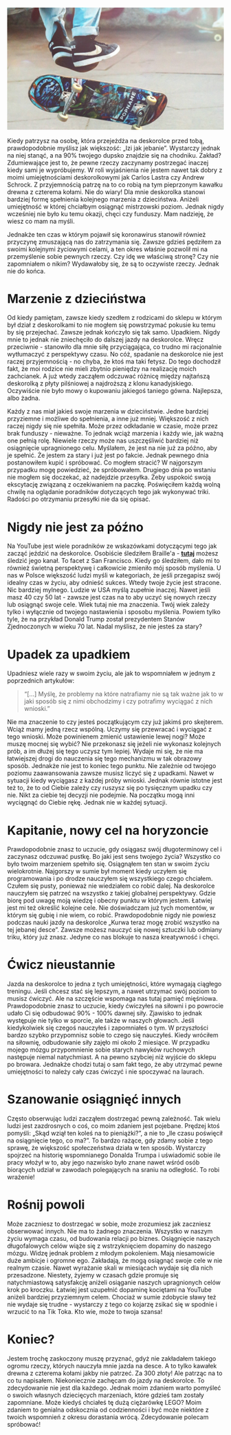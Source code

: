 ![Czego nauczyła mnie deskorolka?](images/a810582d-458a-4f3d-bfb6-34db5a96d1bc.jpg)

Kiedy patrzysz na osobę, która przejeżdża na deskorolce przed tobą, prawdopodobnie myślisz jak większość: „Izi jak jebanie”. Wystarczy jednak na niej stanąć, a na 90% twojego dupsko znajdzie się na chodniku. Zakład? Zdumiewające jest to, że pewne rzeczy zaczynamy postrzegać inaczej kiedy sami je wypróbujemy. W roli wyjaśnienia nie jestem nawet tak dobry z moimi umiejętnościami deskorolkowymi jak Carlos Lastra czy Andrew Schrock. Z przyjemnością patrzę na to co robią na tym pieprzonym kawałku drewna z czterema kołami. Nie do wiary! Dla mnie deskorolka stanowi bardziej formę spełnienia kolejnego marzenia z dzieciństwa. Aniżeli umiejętność w której chciałbym osiągnąć mistrzowski poziom. Jednak nigdy wcześniej nie było ku temu okazji, chęci czy funduszy. Mam nadzieję, że wiesz co mam na myśli.

Jednakże ten czas w którym pojawił się koronawirus stanowił również przyczynę zmuszającą nas do zatrzymania się. Zawsze gdzieś pędziłem za swoimi kolejnymi życiowymi celami, a ten okres właśnie pozwolił mi na przemyślenie sobie pewnych rzeczy. Czy idę we właściwą stronę? Czy nie zapomniałem o nikim? Wydawałoby się, że są to oczywiste rzeczy. Jednak nie do końca.

# **Marzenie z dzieciństwa**

Od kiedy pamiętam, zawsze kiedy szedłem z rodzicami do sklepu w którym był dział z deskorolkami to nie mogłem się powstrzymać pokusie ku temu by się przejechać. Zawsze jednak kończyło się tak samo. Upadkiem. Nigdy mnie to jednak nie zniechęciło do dalszej jazdy na deskorolce. Wręcz przeciwnie - stanowiło dla mnie siłę przyciągająca, co trudno mi racjonalnie wytłumaczyć z perspektywy czasu. No cóż, spadanie na deskorolce nie jest raczej przyjemnością - no chyba, że ​​ktoś ma taki fetysz. Do tego dochodził fakt, że moi rodzice nie mieli zbytnio pieniędzy na realizację moich zachcianek. A już wtedy zacząłem odczuwać różnicę między najtańszą deskorolką z płyty pilśniowej a najdroższą z klonu kanadyjskiego. Oczywiście nie było mowy o kupowaniu jakiegoś taniego gówna. Najlepsza, albo żadna.

Każdy z nas miał jakieś swoje marzenia w dzieciństwie. Jedne bardziej przyziemne i możliwe do spełnienia, a inne już mniej. Większość z nich raczej nigdy się nie spełniła. Może przez odkładanie w czasie, może przez brak funduszy - nieważne. To jednak wciąż marzenia i każdy wie, jak ważną one pełnią rolę. Niewiele rzeczy może nas uszczęśliwić bardziej niż osiągnięcie upragnionego celu. Myślałem, że jest na nie już za późno, aby je spełnić. Że jestem za stary i już jest po fakcie. Jednak pewnego dnia postanowiłem kupić i spróbować. Co mogłem stracić? W najgorszym przypadku mogę powiedzieć, że spróbowałem. Drugiego dnia po wstaniu nie mogłem się doczekać, aż nadejdzie przesyłka. Żeby uspokoić swoją ekscytację związaną z oczekiwaniem na paczkę. Poświęciłem każdą wolną chwilę na oglądanie poradników dotyczących tego jak wykonywać triki. Radości po otrzymaniu przesyłki nie da się opisać.

# **Nigdy nie jest za późno**

Na YouTube jest wiele poradników ze wskazówkami dotyczącymi tego jak zacząć jeździć na deskorolce. Osobiście śledziłem Braille'a - **[tutaj](https://www.youtube.com/c/brailleskateboarding/videos)** możesz śledzić jego kanał. To facet z San Francisco. Kiedy go śledziłem, dało mi to również świetną perspektywę i całkowicie zmieniło mój sposób myślenia. U nas w Polsce większość ludzi myśli w kategoriach, że jeśli przegapisz swój idealny czas w życiu, aby odnieść sukces. Wtedy twoje życie jest stracone. Nic bardziej mylnego. Ludzie w USA myślą zupełnie inaczej. Nawet jeśli masz 40 czy 50 lat - zawsze jest czas na to aby uczyć się nowych rzeczy lub osiągnąć swoje cele. Wiek tutaj nie ma znaczenia. Twój wiek zależy tylko i wyłącznie od twojego nastawienia i sposobu myślenia. Powiem tylko tyle, że na przykład Donald Trump został prezydentem Stanów Zjednoczonych w wieku 70 lat. Nadal myślisz, że nie jesteś za stary?

# **Upadek za upadkiem**

Upadniesz wiele razy w swoim życiu, ale jak to wspomniałem w jednym z poprzednich artykułów:

> “[...] Myślę, że problemy na które natrafiamy nie są tak ważne jak to w jaki sposób się z nimi obchodzimy i czy potrafimy wyciągać z nich wnioski.”

Nie ma znaczenie to czy jesteś początkującym czy już jakimś pro skejterem. Wciąż mamy jedną rzecz wspólną. Uczymy się przewracać i wyciągać z tego wnioski. Może powinienem zmienić ustawienie lewej nogi? Może muszę mocnej się wybić? Nie przekonasz się jeżeli nie wykonasz kolejnych prób, a im dłużej się tego uczysz tym lepiej. Wydaje mi się, że nie ma łatwiejszej drogi do nauczenia się tego mechanizmu w tak obrazowy sposób. Jednakże nie jest to koniec tego punktu. Nie zależnie od twojego poziomu zaawansowania zawsze musisz liczyć się z upadkami. Nawet w sytuacji kiedy wyciągasz z każdej próby wnioski. Jednak równie istotne jest też to, że to od Ciebie zależy czy ruszysz się po tysięcznym upadku czy nie. Nikt za ciebie tej decyzji nie podejmie. Na początku mogą inni wyciągnąć do Ciebie rękę. Jednak nie w każdej sytuacji.

# **Kapitanie, nowy cel na horyzoncie**

Prawdopodobnie znasz to uczucie, gdy osiągasz swój długoterminowy cel i zaczynasz odczuwać pustkę. Bo jaki jest sens twojego życia? Wszystko co było twoim marzeniem spełniło się. Osiągnąłem ten stan w swoim życiu wielokrotnie. Najgorszy w sumie był moment kiedy uczyłem się programowania i po drodze nauczyłem się wszystkiego czego chciałem. Czułem się pusty, ponieważ nie wiedziałem co robić dalej. Na deskorolce nauczyłem się patrzeć na wszystko z takiej globalnej perspektywy. Gdzie biorę pod uwagę moją wiedzę i obecny punktu w którym jestem. Łatwiej jest mi też określić kolejne cele. Nie doświadczam już tych momentów, w którym się gubię i nie wiem, co robić. Prawdopodobnie nigdy nie powiesz podczas nauki jazdy na deskorolce „Kurwa teraz mogę zrobić wszystko na tej jebanej desce”. Zawsze możesz nauczyć się nowej sztuczki lub odmiany triku, który już znasz. Jedyne co nas blokuje to nasza kreatywność i chęci.

# **Ćwicz nieustannie**

Jazda na deskorolce to jedna z tych umiejętności, które wymagają ciągłego treningu. Jeśli chcesz stać się lepszym, a nawet utrzymać swój poziom to musisz ćwiczyć. Ale na szczęście wspomaga nas tutaj pamięć mięśniowa. Prawdopodobnie znasz to uczucie, kiedy ćwiczyłeś na siłowni i po powrocie udało Ci się odbudować 90% - 100% dawnej siły. Zjawisko to jednak występuje nie tylko w sporcie, ale także w naszych głowach. Jeśli kiedykolwiek się czegoś nauczyłeś i zapomniałeś o tym. W przyszłości bardzo szybko przypomnisz sobie to czego się nauczyłeś. Kiedy wróciłem na siłownię, odbudowanie siły zajęło mi około 2 miesiące. W przypadku mojego mózgu przypomnienie sobie starych nawyków ruchowych następuje niemal natychmiast. A na pewno szybciej niż wyjście do sklepu po browara. Jednakże chodzi tutaj o sam fakt tego, że aby utrzymać pewne umiejętności to należy cały czas ćwiczyć i nie spoczywać na laurach.

# **Szanowanie osiągnięć innych**

Często obserwując ludzi zacząłem dostrzegać pewną zależność. Tak wielu ludzi jest zazdrosnych o coś, co moim zdaniem jest pojebane. Prędzej ktoś pomyśli: „Skąd wziął ten koleś na to pieniążki?”, a nie to „Ile czasu poświęcił na osiągnięcie tego, co ma?”. To bardzo rażące, gdy zdamy sobie z tego sprawę, że większość społeczeństwa działa w ten sposób. Wystarczy spojrzeć na historię wspomnianego Donalda Trumpa i uświadomić sobie ile pracy włożył w to, aby jego nazwisko było znane nawet wśród osób biorących udział w zawodach polegających na sraniu na odległość. To robi wrażenie!

# **Rośnij powoli**

Może zaczniesz to dostrzegać w sobie, może zrozumiesz jak zaczniesz obserwować innych. Nie ma to żadnego znaczenia. Wszystko w naszym życiu wymaga czasu, od budowania relacji po biznes. Osiągnięcie naszych długofalowych celów wiąże się z wstrzyknięciem dopaminy do naszego mózgu. Widzę jednak problem z młodym pokoleniem. Mają niesamowicie duże ambicje i ogromne ego. Zakładają, że mogą osiągnąć swoje cele w nie realnym czasie. Nawet wyrażanie skali w miesiącach wydaje się dla nich przesadzone. Niestety, żyjemy w czasach gdzie promuje się natychmiastową satysfakcję aniżeli osiąganie naszych upragnionych celów krok po kroczku. Łatwiej jest uzupełnić dopaminę kociętami na YouTube aniżeli bardziej przyziemnym celem. Chociaż w sumie zdobycie sławy też nie wydaje się trudne - wystarczy z tego co kojarzę zsikać się w spodnie i wrzucić to na Tik Toka. Kto wie, może to twoja szansa!

# **Koniec?**

Jestem trochę zaskoczony muszę przyznać, gdyż nie zakładałem takiego ogromu rzeczy, których nauczyła mnie jazda na desce. A to tylko kawałek drewna z czterema kołami jakby nie patrzeć. Za 300 złoty! Ale patrząc na to co tu napisałem. Niekoniecznie zachęcam do jazdy na deskorolce. To zdecydowanie nie jest dla każdego. Jednak moim zdaniem warto pomyśleć o swoich własnych dziecięcych marzeniach, które gdzieś tam zostały zapomniane. Może kiedyś chciałeś tę dużą ciężarówkę LEGO? Moim zdaniem to genialna odskocznia od codzienności i być może niektóre z twoich wspomnień z okresu dorastania wrócą. Zdecydowanie polecam spróbować!
